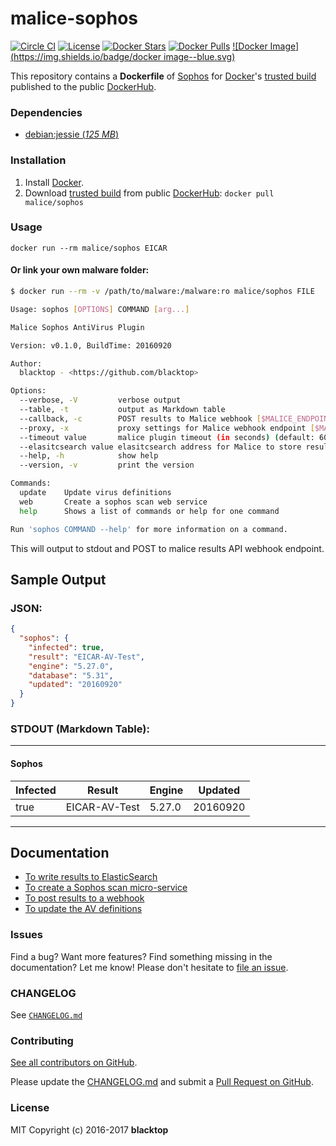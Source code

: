 malice-sophos
=============

[![Circle CI](https://circleci.com/gh/maliceio/malice-sophos.png?style=shield)](https://circleci.com/gh/maliceio/malice-sophos)
[![License](http://img.shields.io/:license-mit-blue.svg)](http://doge.mit-license.org)
[![Docker Stars](https://img.shields.io/docker/stars/malice/sophos.svg)](https://hub.docker.com/r/malice/sophos/)
[![Docker Pulls](https://img.shields.io/docker/pulls/malice/sophos.svg)](https://hub.docker.com/r/malice/sophos/)
[![Docker Image](https://img.shields.io/badge/docker image--blue.svg)](https://hub.docker.com/r/malice/sophos/)

This repository contains a **Dockerfile** of [Sophos](https://www.sophos.com/en-us/products/free-tools/sophos-antivirus-for-linux.aspx) for [Docker](https://www.docker.io/)'s [trusted build](https://hub.docker.com/r/malice/sophos/) published to the public [DockerHub](https://index.docker.io/).

### Dependencies

-	[debian:jessie (*125 MB*\)](https://index.docker.io/_/debian/)

### Installation

1.	Install [Docker](https://www.docker.io/).
2.	Download [trusted build](https://hub.docker.com/r/malice/sophos/) from public [DockerHub](https://hub.docker.com): `docker pull malice/sophos`

### Usage

```
docker run --rm malice/sophos EICAR
```

#### Or link your own malware folder:

```bash
$ docker run --rm -v /path/to/malware:/malware:ro malice/sophos FILE

Usage: sophos [OPTIONS] COMMAND [arg...]

Malice Sophos AntiVirus Plugin

Version: v0.1.0, BuildTime: 20160920

Author:
  blacktop - <https://github.com/blacktop>

Options:
  --verbose, -V         verbose output
  --table, -t	        output as Markdown table
  --callback, -c	    POST results to Malice webhook [$MALICE_ENDPOINT]
  --proxy, -x	        proxy settings for Malice webhook endpoint [$MALICE_PROXY]
  --timeout value       malice plugin timeout (in seconds) (default: 60) [$MALICE_TIMEOUT]    
  --elasitcsearch value elasitcsearch address for Malice to store results [$MALICE_ELASTICSEARCH]   
  --help, -h	        show help
  --version, -v	        print the version

Commands:
  update	Update virus definitions
  web       Create a sophos scan web service  
  help		Shows a list of commands or help for one command

Run 'sophos COMMAND --help' for more information on a command.
```

This will output to stdout and POST to malice results API webhook endpoint.

## Sample Output

### JSON:

```json
{
  "sophos": {
    "infected": true,
    "result": "EICAR-AV-Test",
    "engine": "5.27.0",
    "database": "5.31",
    "updated": "20160920"
  }
}
```

### STDOUT (Markdown Table):

---

#### Sophos

| Infected | Result        | Engine | Updated  |
| -------- | ------------- | ------ | -------- |
| true     | EICAR-AV-Test | 5.27.0 | 20160920 |

---

Documentation
-------------

-	[To write results to ElasticSearch](https://github.com/maliceio/malice-sophos/blob/master/docs/elasticsearch.md)
-	[To create a Sophos scan micro-service](https://github.com/maliceio/malice-sophos/blob/master/docs/web.md)
-	[To post results to a webhook](https://github.com/maliceio/malice-sophos/blob/master/docs/callback.md)
-	[To update the AV definitions](https://github.com/maliceio/malice-sophos/blob/master/docs/update.md)


### Issues

Find a bug? Want more features? Find something missing in the documentation? Let me know! Please don't hesitate to [file an issue](https://github.com/maliceio/malice-sophos/issues/new).

### CHANGELOG

See [`CHANGELOG.md`](https://github.com/maliceio/malice-sophos/blob/master/sophos/CHANGELOG.md)

### Contributing

[See all contributors on GitHub](https://github.com/maliceio/malice-sophos/graphs/contributors).

Please update the [CHANGELOG.md](https://github.com/maliceio/malice-sophos/blob/master/sophos/CHANGELOG.md) and submit a [Pull Request on GitHub](https://help.github.com/articles/using-pull-requests/).

### License

MIT Copyright (c) 2016-2017 **blacktop**
